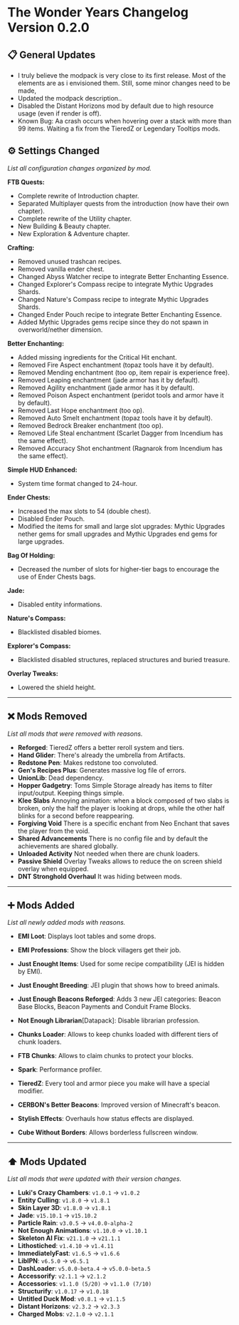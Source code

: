 # The Wonder Years Changelog Version 0.2.0

## 📋 General Updates

- I truly believe the modpack is very close to its first release. Most of the elements are as i envisioned them. Still, some minor changes need to be made,
- Updated the modpack description..
- Disabled the Distant Horizons mod by default due to high resource usage (even if render is off).
- Known Bug: Aa crash occurs when hovering over a stack with more than 99 items. Waiting a fix from the TieredZ or Legendary Tooltips mods.

## ⚙️ Settings Changed

*List all configuration changes organized by mod.*

**FTB Quests:**

- Complete rewrite of Introduction chapter.
- Separated Multiplayer quests from the introduction (now have their own chapter).
- Complete rewrite of the Utility chapter.
- New Building & Beauty chapter.
- New Exploration & Adventure chapter.

**Crafting:**

- Removed unused trashcan recipes.
- Removed vanilla ender chest.
- Changed Abyss Watcher recipe to integrate Better Enchanting Essence.
- Changed Explorer's Compass recipe to integrate Mythic Upgrades Shards.
- Changed Nature's Compass recipe to integrate Mythic Upgrades Shards.
- Changed Ender Pouch recipe to integrate Better Enchanting Essence.
- Added Mythic Upgrades gems recipe since they do not spawn in overworld/nether dimension.

**Better Enchanting:**

- Added missing ingredients for the Critical Hit enchant.
- Removed Fire Aspect enchantment (topaz tools have it by default).
- Removed Mending enchantment (too op, item repair is experience free).
- Removed Leaping enchantment (jade armor has it by default).
- Removed Agility enchantment (jade armor has it by default).
- Removed Poison Aspect enchantment (peridot tools and armor have it by default).
- Removed Last Hope enchantment (too op).
- Removed Auto Smelt enchantment (topaz tools have it by default).
- Removed Bedrock Breaker enchantment (too op).
- Removed Life Steal enchantment (Scarlet Dagger from Incendium has the same effect).
- Removed Accuracy Shot enchantment (Ragnarok from Incendium has the same effect).

**Simple HUD Enhanced:**

- System time format changed to 24-hour.

**Ender Chests:**

- Increased the max slots to 54 (double chest).
- Disabled Ender Pouch.
- Modified the items for small and large slot upgrades: Mythic Upgrades nether gems for small upgrades and Mythic Upgrades end gems for large upgrades.

**Bag Of Holding:**

- Decreased the number of slots for higher-tier bags to encourage the use of Ender Chests bags.

**Jade:**

- Disabled entity informations.

**Nature's Compass:**

- Blacklisted disabled biomes.

**Explorer's Compass:**

- Blacklisted disabled structures, replaced structures and buried treasure.

**Overlay Tweaks:**

- Lowered the shield height.

---

## ❌ Mods Removed

*List all mods that were removed with reasons.*

- **Reforged**: TieredZ offers a better reroll system and tiers.
- **Hand Glider**: There's already the umbrella from Artifacts.
- **Redstone Pen**: Makes redstone too convoluted.
- **Gen's Recipes Plus**: Generates massive log file of errors.
- **UnionLib**: Dead dependency.
- **Hopper Gadgetry**: Toms Simple Storage already has items to filter input/output. Keeping things simple.
- **Klee Slabs** Annoying animation: when a block composed of two slabs is broken, only the half the player is looking at drops, while the other half blinks for a second before reappearing.
- **Forgiving Void** There is a specific enchant from Neo Enchant that saves the player from the void.
- **Shared Advancements** There is no config file and by default the achievements are shared globally.
- **Unloaded Activity** Not needed when there are chunk loaders.
- **Passive Shield** Overlay Tweaks allows to reduce the on screen shield overlay when equipped.
- **DNT Stronghold Overhaul** It was hiding between mods.

---

## ➕ Mods Added

*List all newly added mods with reasons.*

- **EMI Loot**: Displays loot tables and some drops.
- **EMI Professions**: Show the block villagers get their job.
- **Just Enought Items**: Used for some recipe compatibility (JEI is hidden by EMI).
- **Just Enought Breeding**: JEI plugin that shows how to breed animals.
- **Just Enough Beacons Reforged**: Adds 3 new JEI categories: Beacon Base Blocks, Beacon Payments and Conduit Frame Blocks.
- **Not Enough Librarian**[Datapack]: Disable librarian profession.

- **Chunks Loader**: Allows to keep chunks loaded with different tiers of chunk loaders.
- **FTB Chunks**: Allows to claim chunks to protect your blocks.
- **Spark**: Performance profiler.

- **TieredZ**: Every tool and armor piece you make will have a special modifier.

- **CERBON's Better Beacons**: Improved version of Minecraft's beacon.
- **Stylish Effects**: Overhauls how status effects are displayed.

- **Cube Without Borders**: Allows borderless fullscreen window.

---

## ⬆️ Mods Updated

*List all mods that were updated with their version changes.*

- **Luki's Crazy Chambers**: `v1.0.1` → `v1.0.2`
- **Entity Culling**: `v1.8.0` → `v1.8.1`
- **Skin Layer 3D**: `v1.8.0` → `v1.8.1`
- **Jade**: `v15.10.1` → `v15.10.2`
- **Particle Rain**: `v3.0.5` → `v4.0.0-alpha-2`
- **Not Enough Animations**: `v1.10.0` → `v1.10.1`
- **Skeleton AI Fix**: `v21.1.0` → `v21.1.1`
- **Lithostiched**: `v1.4.10` → `v1.4.11`
- **ImmediatelyFast**: `v1.6.5` → `v1.6.6`
- **LibIPN**: `v6.5.0` → `v6.5.1`
- **DashLoader**: `v5.0.0-beta.4` → `v5.0.0-beta.5`
- **Accessorify**: `v2.1.1` → `v2.1.2`
- **Accessories**: `v1.1.0 (5/20)` → `v1.1.0 (7/10)`
- **Structurify**: `v1.0.17` → `v1.0.18`
- **Untitled Duck Mod**: `v0.8.1` → `v1.1.5`
- **Distant Horizons**: `v2.3.2` → `v2.3.3`
- **Charged Mobs**: `v2.1.0` → `v2.1.1`
